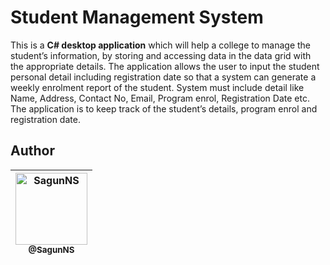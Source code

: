 # Student Management System

This is a <b>C# desktop application</b> which will help a college to manage the 
student’s information, by storing and accessing data in the data grid with the 
appropriate details. The application allows the user to input the student 
personal detail including registration date so that a system can generate a 
weekly enrolment report of the student. System must include detail like Name, Address, 
Contact No, Email, Program enrol, Registration Date etc. The application is to keep track 
of the student’s details, program enrol and registration date. 
  
## Author
| [<img alt="SagunNS" src="https://github.com/SagunNS.png?size=115" width="115"><br><sub>@SagunNS</sub>](https://github.com/SagunNS) | 
| :---:  
